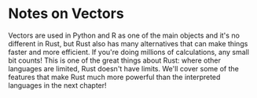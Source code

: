 # Notes on Vectors

Vectors are used in Python and R as one of the main objects and it's no different in Rust, but Rust also has many alternatives that can make things faster and more efficient. If you're doing millions of calculations, any small bit counts! This is one of the great things about Rust: where other languages are limited, Rust doesn't have limits. We'll cover some of the features that make Rust much more powerful than the interpreted languages in the next chapter!
